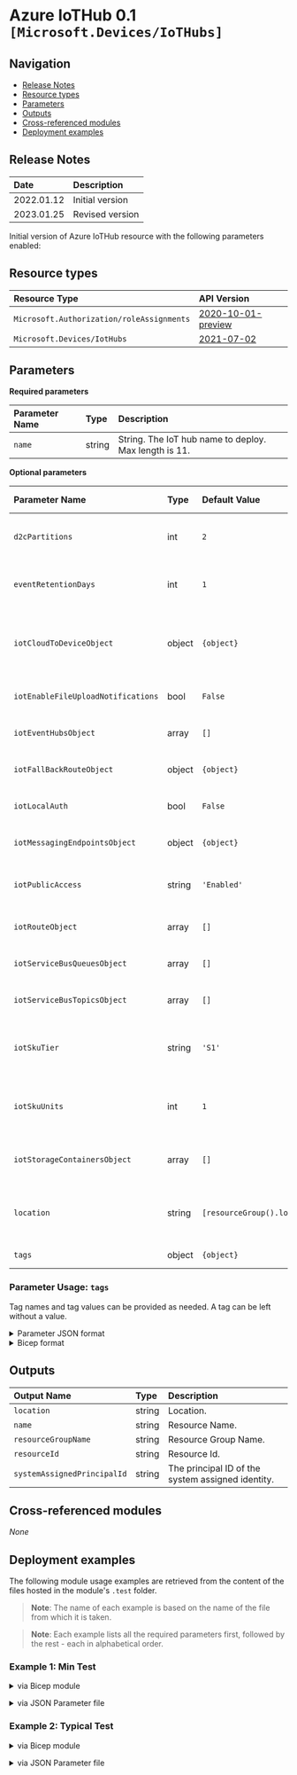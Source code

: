 # Azure IoTHub 0.1 `[Microsoft.Devices/IoTHubs]`

## Navigation

- [Release Notes](#Release-Notes)
- [Resource types](#Resource-types)
- [Parameters](#Parameters)
- [Outputs](#Outputs)
- [Cross-referenced modules](#Cross-referenced-modules)
- [Deployment examples](#Deployment-examples)

## Release Notes

| Date | Description |
| :-- | :-- |
| 2022.01.12 | Initial version |
| 2023.01.25 | Revised version |

Initial version of Azure IoTHub resource with the following parameters enabled:

## Resource types

| Resource Type | API Version |
| :-- | :-- |
| `Microsoft.Authorization/roleAssignments` | [2020-10-01-preview](https://learn.microsoft.com/en-us/azure/templates/Microsoft.Authorization/2020-10-01-preview/roleAssignments) |
| `Microsoft.Devices/IotHubs` | [2021-07-02](https://learn.microsoft.com/en-us/azure/templates/Microsoft.Devices/2021-07-02/IotHubs) |

## Parameters

**Required parameters**

| Parameter Name | Type | Description |
| :-- | :-- | :-- |
| `name` | string | String. The IoT hub name to deploy. Max length is 11. |

**Optional parameters**

| Parameter Name | Type | Default Value | Allowed Values | Description |
| :-- | :-- | :-- | :-- | :-- |
| `d2cPartitions` | int | `2` |  | Integer. Partition count used for the event stream. Value between 2 and 128. |
| `eventRetentionDays` | int | `1` |  | String. The amount of retention days of messages in event hub [ events ]. Default 1 day. |
| `iotCloudToDeviceObject` | object | `{object}` |  | Object. Specify any c2d parameters for this IoTHub instance, like maxDeliveryCount, defaultTlsasIso8601, etc. |
| `iotEnableFileUploadNotifications` | bool | `False` |  | Bool. Enable or Disable File upload Notifications. Default= false. |
| `iotEventHubsObject` | array | `[]` |  | Array. EventHub  endpoint within this IoTHub instance. |
| `iotFallBackRouteObject` | object | `{object}` |  | Object. The Fallback Routing definition within this IoTHub instance. |
| `iotLocalAuth` | bool | `False` |  | Bool. Allow or disallow Local Auth to this IoT Hub. Default value: false. |
| `iotMessagingEndpointsObject` | object | `{object}` |  | Object. The Fallback Routing definition within this IoTHub instance. |
| `iotPublicAccess` | string | `'Enabled'` | `[Disabled, disabled, Enabled, enabled]` | String. Enable or Disable public access to this IoT Hub. Default value: Enabled. |
| `iotRouteObject` | array | `[]` |  | Array. The Routing definition(s) within this IoTHub instance. |
| `iotServiceBusQueuesObject` | array | `[]` |  | Array. ServiceBusQueue  endpoint within this IoTHub instance. |
| `iotServiceBusTopicsObject` | array | `[]` |  | Array. ServiceBusTopics  endpoint within this IoTHub instance. |
| `iotSkuTier` | string | `'S1'` | `[B1, B2, B3, S1, S2, S3]` | String. The SKU to use for the IoT Hub. You can downsize the number of Units but not the Tier. Default value: S1. |
| `iotSkuUnits` | int | `1` |  | Integer. The number of IoT Hub units within the chosen Tier. Do not exceed 4. Default value: 1. |
| `iotStorageContainersObject` | array | `[]` |  | Array. StorageContainers endpoint within this IoTHub instance. |
| `location` | string | `[resourceGroup().location]` |  | String. The Location to use for the deployment. Default value is resourceGroup().location . |
| `tags` | object | `{object}` |  | Tags of the IoTHub resource. |


### Parameter Usage: `tags`

Tag names and tag values can be provided as needed. A tag can be left without a value.

<details>

<summary>Parameter JSON format</summary>

```json
"tags": {
    "value": {
        "Environment": "Non-Prod",
        "Contact": "test.user@testcompany.com",
        "PurchaseOrder": "1234",
        "CostCenter": "7890",
        "ServiceName": "DeploymentValidation",
        "Role": "DeploymentValidation"
    }
}
```

</details>

<details>

<summary>Bicep format</summary>

```bicep
tags: {
    Environment: 'Non-Prod'
    Contact: 'test.user@testcompany.com'
    PurchaseOrder: '1234'
    CostCenter: '7890'
    ServiceName: 'DeploymentValidation'
    Role: 'DeploymentValidation'
}
```

</details>

## Outputs

| Output Name | Type | Description |
| :-- | :-- | :-- |
| `location` | string | Location. |
| `name` | string | Resource Name. |
| `resourceGroupName` | string | Resource Group Name. |
| `resourceId` | string | Resource Id. |
| `systemAssignedPrincipalId` | string | The principal ID of the system assigned identity. |

## Cross-referenced modules

_None_

## Deployment examples

The following module usage examples are retrieved from the content of the files hosted in the module's `.test` folder.
   >**Note**: The name of each example is based on the name of the file from which it is taken.

   >**Note**: Each example lists all the required parameters first, followed by the rest - each in alphabetical order.

<h3>Example 1: Min Test</h3>

<details>

<summary>via Bicep module</summary>

```bicep
module IoTHubs './Microsoft.Devices/IoTHubs/deploy.bicep' = {
  name: '${uniqueString(deployment().name)}-IoTHubs'
  params: {
    // Required parameters
    name: 'minimalHub'
    // Non-required parameters
    iotSkuTier: 'S1'
    iotSkuUnits: 1
    tags: {
      applicationid: 'sampleiot'
      costcenter: '555666'
      environment: 'sandbox'
      orderid: 'Order-2020-05'
    }
  }
}
```

</details>
<p>

<details>

<summary>via JSON Parameter file</summary>

```json
{
  "$schema": "https://schema.management.azure.com/schemas/2019-04-01/deploymentParameters.json#",
  "contentVersion": "1.0.0.0",
  "parameters": {
    // Required parameters
    "name": {
      "value": "minimalHub"
    },
    // Non-required parameters
    "iotSkuTier": {
      "value": "S1"
    },
    "iotSkuUnits": {
      "value": 1
    },
    "tags": {
      "value": {
        "applicationid": "sampleiot",
        "costcenter": "555666",
        "environment": "sandbox",
        "orderid": "Order-2020-05"
      }
    }
  }
}
```

</details>
<p>

<h3>Example 2: Typical Test</h3>

<details>

<summary>via Bicep module</summary>

```bicep
module IoTHubs './Microsoft.Devices/IoTHubs/deploy.bicep' = {
  name: '${uniqueString(deployment().name)}-IoTHubs'
  params: {
    // Required parameters
    name: 'myuniqueHub'
    // Non-required parameters
    d2cPartitions: 2
    iotCloudToDeviceObject: {
      defaultTtlAsIso8601: 'PT1H'
      feedback: {
        lockDurationAsIso8601: 'PT1M'
        maxDeliveryCount: 10
        ttlAsIso8601: 'PT1H'
      }
      maxDeliveryCount: 10
    }
    iotEnableFileUploadNotifications: false
    iotFallbackRouteObject: {
      condition: 'true'
      endpointNames: [
        'events'
      ]
      isEnabled: true
      name: '$fallback'
      source: 'DeviceMessages'
    }
    iotMessagingEndpointsObject: {
      fileNotifications: {
        lockDurationAsIso8601: 'PT1M'
        maxDeliveryCount: 100
        ttlAsIso8601: 'PT1H'
      }
    }
    iotPublicAccess: 'Enabled'
    iotRouteObject: [
      {
        condition: 'level = \'storage\''
        endpointNames: [
          'demoroute'
        ]
        isEnabled: true
        name: 'DemoStorageRoute'
        source: 'DeviceMessages'
      }
      {
        condition: null
        endpointNames: [
          'pnproute'
        ]
        isEnabled: true
        name: 'IoTPnPRoute'
        source: 'DeviceMessages'
      }
    ]
    iotSkuTier: 'S1'
    iotSkuUnits: 1
    iotStorageContainersObject: [
      {
        authenticationType: 'identityBased'
        batchFrequencyInSeconds: 100
        containerName: 'datademo'
        encoding: 'avro'
        endpointUri: 'https://pxssptssa1.blob.core.windows.net/'
        fileNameFormat: '{iothub}/{partition}/{YYYY}/{MM}/{DD}/{HH}/{mm}'
        maxChunkSizeInBytes: 104857600
        name: 'demoroute'
        resourceGroup: 'validation-rg'
        subscriptionId: '<<subscriptionId>>'
      }
      {
        authenticationType: 'identityBased'
        batchFrequencyInSeconds: 100
        containerName: 'iotplugandplay'
        encoding: 'avro'
        endpointUri: 'https://pxssptssa1.blob.core.windows.net/'
        fileNameFormat: '{iothub}/{partition}/{YYYY}/{MM}/{DD}/{HH}/{mm}'
        maxChunkSizeInBytes: 104857600
        name: 'pnproute'
        resourceGroup: 'validation-rg'
        subscriptionId: '<<subscriptionId>>'
      }
    ]
    location: 'West Europe'
    tags: {
      applicationid: 'sampleiot'
      costcenter: '555666'
      environment: 'sandbox'
      orderid: 'Order-2020-05'
    }
  }
}
```

</details>
<p>

<details>

<summary>via JSON Parameter file</summary>

```json
{
  "$schema": "https://schema.management.azure.com/schemas/2019-04-01/deploymentParameters.json#",
  "contentVersion": "1.0.0.0",
  "parameters": {
    // Required parameters
    "name": {
      "value": "myuniqueHub"
    },
    // Non-required parameters
    "d2cPartitions": {
      "value": 2
    },
    "iotCloudToDeviceObject": {
      "value": {
        "defaultTtlAsIso8601": "PT1H",
        "feedback": {
          "lockDurationAsIso8601": "PT1M",
          "maxDeliveryCount": 10,
          "ttlAsIso8601": "PT1H"
        },
        "maxDeliveryCount": 10
      }
    },
    "iotEnableFileUploadNotifications": {
      "value": false
    },
    "iotFallbackRouteObject": {
      "value": {
        "condition": "true",
        "endpointNames": [
          "events"
        ],
        "isEnabled": true,
        "name": "$fallback",
        "source": "DeviceMessages"
      }
    },
    "iotMessagingEndpointsObject": {
      "value": {
        "fileNotifications": {
          "lockDurationAsIso8601": "PT1M",
          "maxDeliveryCount": 100,
          "ttlAsIso8601": "PT1H"
        }
      }
    },
    "iotPublicAccess": {
      "value": "Enabled"
    },
    "iotRouteObject": {
      "value": [
        {
          "condition": "level = \"storage\"",
          "endpointNames": [
            "demoroute"
          ],
          "isEnabled": true,
          "name": "DemoStorageRoute",
          "source": "DeviceMessages"
        },
        {
          "condition": null,
          "endpointNames": [
            "pnproute"
          ],
          "isEnabled": true,
          "name": "IoTPnPRoute",
          "source": "DeviceMessages"
        }
      ]
    },
    "iotSkuTier": {
      "value": "S1"
    },
    "iotSkuUnits": {
      "value": 1
    },
    "iotStorageContainersObject": {
      "value": [
        {
          "authenticationType": "identityBased",
          "batchFrequencyInSeconds": 100,
          "containerName": "datademo",
          "encoding": "avro",
          "endpointUri": "https://pxssptssa1.blob.core.windows.net/",
          "fileNameFormat": "{iothub}/{partition}/{YYYY}/{MM}/{DD}/{HH}/{mm}",
          "maxChunkSizeInBytes": 104857600,
          "name": "demoroute",
          "resourceGroup": "validation-rg",
          "subscriptionId": "<<subscriptionId>>"
        },
        {
          "authenticationType": "identityBased",
          "batchFrequencyInSeconds": 100,
          "containerName": "iotplugandplay",
          "encoding": "avro",
          "endpointUri": "https://pxssptssa1.blob.core.windows.net/",
          "fileNameFormat": "{iothub}/{partition}/{YYYY}/{MM}/{DD}/{HH}/{mm}",
          "maxChunkSizeInBytes": 104857600,
          "name": "pnproute",
          "resourceGroup": "validation-rg",
          "subscriptionId": "<<subscriptionId>>"
        }
      ]
    },
    "location": {
      "value": "West Europe"
    },
    "tags": {
      "value": {
        "applicationid": "sampleiot",
        "costcenter": "555666",
        "environment": "sandbox",
        "orderid": "Order-2020-05"
      }
    }
  }
}
```

</details>
